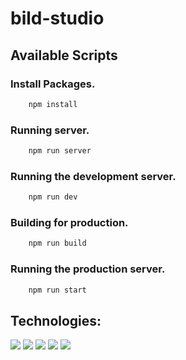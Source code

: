 # bild-studio


## Available Scripts

### Install Packages.

```bash
    npm install
```

### Running server.

```bash
    npm run server
```

### Running the development server.

```bash
    npm run dev
```

### Building for production.

```bash
    npm run build
```

### Running the production server.

```bash
    npm run start
```

## Technologies:
![](https://img.shields.io/badge/-ReactJs-61DAFB?logo=react&logoColor=007acc&style=flat-square&color=61DBFB)
![](https://img.shields.io/badge/-TypeScript-61DAFB?logo=typescript&logoColor=white&style=flat-square&color=007acc)
![](https://img.shields.io/badge/-Axios-000000?logo=axios&logoColor=007acc&style=flat-square&color=f7df1e)
![](https://img.shields.io/badge/-TailwindCSS-61DAFB?logo=tailwind&logoColor=white&style=flat-square&color=007acc)
![](https://img.shields.io/badge/-sass-61DAFB?logo=sass&logoColor=cf649a&style=flat-square&color=fff)



